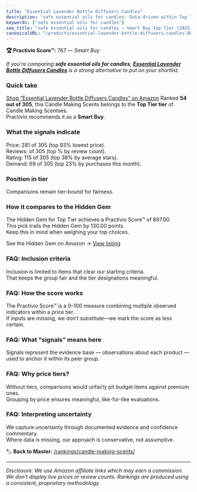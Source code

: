 ```yaml
---
title: "Essential Lavender Bottle Diffusers Candles"
description: "safe essential oils for candles: Data-driven within Top Tier ranking using the Practivio Score™. Positioned by quality, value, demand, findability, momentum."
keywords: ["safe essential oils for candles"]
seo_title: "safe essential oils for candles — Smart Buy Top Tier (2025)"
canonicalURL: "/products/essential-lavender-bottle-diffusers-candles-B0CKFHBBPL/"
---
```


**🏆 Practivio Score™:** 767 — _Smart Buy_


*If you're comparing **safe essential oils for candles**, **[Essential Lavender Bottle Diffusers Candles](https://www.amazon.com/dp/B0CKFHBBPL?tag=practivio-20)** is a strong alternative to put on your shortlist.*
### Quick take
[Shop “Essential Lavender Bottle Diffusers Candles” on Amazon](https://www.amazon.com/dp/B0CKFHBBPL?tag=practivio-20)
Ranked **54 out of 305**, this Candle Making Scents belongs to the **Top Tier tier** of Candle Making Scentses.  
Practivio recommends it as a **Smart Buy**.

### What the signals indicate
Price: 281 of 305 (top 93% lowest price).  
Reviews:  of 305 (top % by review count).  
Rating: 115 of 305 (top 38% by average stars).  
Demand: 69 of 305 (top 23% by purchases this month).

### Position in tier
Comparisons remain tier-bound for fairness.

### How it compares to the Hidden Gem
The Hidden Gem for Top Tier achieves a Practivio Score™ of 897.00.  
This pick trails the Hidden Gem by 130.00 points.  
Keep this in mind when weighing your top choices.  

See the Hidden Gem on Amazon → [View listing](https://www.amazon.com/dp/B07WRDQ373?tag=practivio-20)

### FAQ: Inclusion criteria
Inclusion is limited to items that clear our starting criteria.  
That keeps the group fair and the tier designations meaningful.

### FAQ: How the score works
The Practivio Score™ is a 0–100 measure combining multiple observed indicators within a price tier.  
If inputs are missing, we don’t substitute—we mark the score as less certain.

### FAQ: What “signals” means here
Signals represent the evidence base — observations about each product — used to anchor it within its peer group.

### FAQ: Why price tiers?
Without tiers, comparisons would unfairly pit budget items against premium ones.  
Grouping by price ensures meaningful, like-for-like evaluations.

### FAQ: Interpreting uncertainty
We capture uncertainty through documented evidence and confidence commentary.  
Where data is missing, our approach is conservative, not assumptive.


🏷️ **Back to Master:** [/rankings/candle-making-scents/](/rankings/candle-making-scents/)

---
_Disclosure: We use Amazon affiliate links which may earn a commission. We don’t display live prices or review counts. Rankings are produced using a consistent, proprietary methodology._
